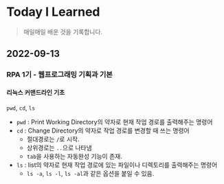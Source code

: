 # Today I Learned
> 매일매일 배운 것을 기록합니다.
## 2022-09-13
### RPA 1기 - 웹프로그래밍 기획과 기본
#### 리눅스 커맨드라인 기초
 `pwd`, `cd`, `ls`
 - `pwd` : Print Working Directory의 약자로 현재 작업 경로를 출력해주는 명령어
 - `cd` : Change Directory의 약자로 작업 경로를 변경할 때 쓰는 명령어
   - 절대경로는 `/`로 시작.
   - 상위경로는 `..`으로 나타냄
   - `tab`을 사용하는 자동완성 기능이 존재.
 - `ls` : list의 약자로 현재 작업 경로에 있는 파일이나 디렉토리를 출력해주는 명령어
   - `ls -a`, `ls -l`, `ls -al`과 같은 옵션을 붙일 수 있음.
   
 

